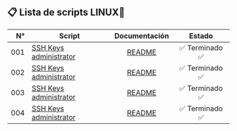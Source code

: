 ## 📋 Lista de scripts LINUX🐧

| N° | Script | Documentación | Estado |
|---:|---------------|:-------------:|:----:|
| 001|[SSH Keys administrator](Linnux/000-user-check.sh) | [README](Linnux/Docs/000-user-check.md) | ✅ Terminado ✅ |
| 002|[SSH Keys administrator](Linnux/001-apt-upgrade.sh) | [README](Linnux/Docs/001-apt-upgrade.md) | ✅ Terminado ✅ |
| 003|[SSH Keys administrator](Linnux/002-mod-kernel.sh) | [README](Linnux/Docs/002-mod-kernel.md) | ✅ Terminado ✅ |
| 004|[SSH Keys administrator](Linnux/003-filesystem-disable.sh) | [README](Linnux/Docs/003-filesystem-disable.md) | ✅ Terminado ✅ |